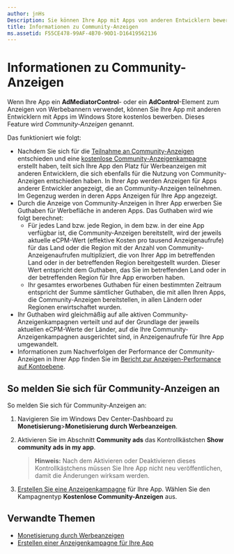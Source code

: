 ```yaml
---
author: jnHs
Description: Sie können Ihre App mit Apps von anderen Entwicklern bewerben. Dieses Feature wird Community-Anzeigen genannt.
title: Informationen zu Community-Anzeigen
ms.assetid: F55CE478-99AF-4B70-90D1-D16419562136
---
```


# Informationen zu Community-Anzeigen

Wenn Ihre App ein **AdMediatorControl**- oder ein **AdControl**-Element zum Anzeigen von Werbebannern verwendet, können Sie Ihre App mit anderen Entwicklern mit Apps im Windows Store kostenlos bewerben. Dieses Feature wird *Community-Anzeigen* genannt.  

Das funktioniert wie folgt:

* Nachdem Sie sich für die [Teilnahme an Community-Anzeigen](#how-to-opt-in-to-community-ads) entschieden und eine [kostenlose Community-Anzeigenkampagne](create-an-ad-campaign-for-your-app.md) erstellt haben, teilt sich Ihre App den Platz für Werbeanzeigen mit anderen Entwicklern, die sich ebenfalls für die Nutzung von Community-Anzeigen entschieden haben. In Ihrer App werden Anzeigen für Apps anderer Entwickler angezeigt, die an Community-Anzeigen teilnehmen. Im Gegenzug werden in deren Apps Anzeigen für Ihre App angezeigt.
* Durch die Anzeige von Community-Anzeigen in Ihrer App erwerben Sie Guthaben für Werbefläche in anderen Apps. Das Guthaben wird wie folgt berechnet:
  * Für jedes Land bzw. jede Region, in dem bzw. in der eine App verfügbar ist, die Community-Anzeigen bereitstellt, wird der jeweils aktuelle eCPM-Wert (effektive Kosten pro tausend Anzeigenaufrufe) für das Land oder die Region mit der Anzahl von Community-Anzeigenaufrufen multipliziert, die von Ihrer App im betreffenden Land oder in der betreffenden Region bereitgestellt wurden. Dieser Wert entspricht dem Guthaben, das Sie im betreffenden Land oder in der betreffenden Region für Ihre App erworben haben.
  * Ihr gesamtes erworbenes Guthaben für einen bestimmten Zeitraum entspricht der Summe sämtlicher Guthaben, die mit allen Ihren Apps, die Community-Anzeigen bereitstellen, in allen Ländern oder Regionen erwirtschaftet wurden.
* Ihr Guthaben wird gleichmäßig auf alle aktiven Community-Anzeigenkampagnen verteilt und auf der Grundlage der jeweils aktuellen eCPM-Werte der Länder, auf die Ihre Community-Anzeigenkampagnen ausgerichtet sind, in Anzeigenaufrufe für Ihre App umgewandelt.
* Informationen zum Nachverfolgen der Performance der Community-Anzeigen in Ihrer App finden Sie im [Bericht zur Anzeigen-Performance auf Kontoebene](advertising-performance-report.md#account-level-advertising-performance-report).

## So melden Sie sich für Community-Anzeigen an

So melden Sie sich für Community-Anzeigen an:

1. Navigieren Sie im Windows Dev Center-Dashboard zu **Monetisierung**&gt;**Monetisierung durch Werbeanzeigen**.
2. Aktivieren Sie im Abschnitt **Community ads** das Kontrollkästchen **Show community ads in my app**.
   > **Hinweis:**  Nach dem Aktivieren oder Deaktivieren dieses Kontrollkästchens müssen Sie Ihre App nicht neu veröffentlichen, damit die Änderungen wirksam werden.

3. [Erstellen Sie eine Anzeigenkampagne](create-an-ad-campaign-for-your-app.md) für Ihre App. Wählen Sie den Kampagnentyp **Kostenlose Community-Anzeigen** aus.


## Verwandte Themen

* [Monetisierung durch Werbeanzeigen](monetize-with-ads.md)
* [Erstellen einer Anzeigenkampagne für Ihre App](create-an-ad-campaign-for-your-app.md)


<!--HONumber=May16_HO2-->


